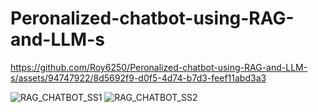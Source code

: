# Peronalized-chatbot-using-RAG-and-LLM-s
https://github.com/Roy6250/Peronalized-chatbot-using-RAG-and-LLM-s/assets/94747922/8d5692f9-d0f5-4d74-b7d3-feef11abd3a3

![RAG_CHATBOT_SS1](https://github.com/Roy6250/Peronalized-chatbot-using-RAG-and-LLM-s/assets/94747922/9383913a-e752-442e-9e18-7ad2163790fb)
![RAG_CHATBOT_SS2](https://github.com/Roy6250/Peronalized-chatbot-using-RAG-and-LLM-s/assets/94747922/53be3625-ffa5-4ff2-b16a-8b1bad5d0219)

